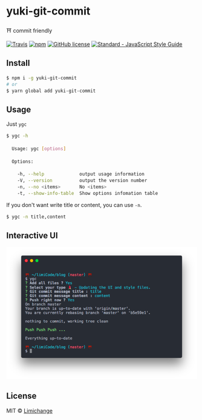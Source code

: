 # yuki-git-commit
⛩ commit friendly

[![Travis](https://img.shields.io/travis/limichange/yuki-git-commit.svg?style=flat-square)](https://travis-ci.org/limichange/yyuki-git-commit)
[![npm](https://img.shields.io/npm/v/yuki-git-commit.svg?style=flat-square)](https://github.com/limichange/yuki-git-commit)
[![GitHub license](https://img.shields.io/badge/license-MIT-blue.svg?style=flat-square)](https://raw.githubusercontent.com/limichange/yuki-git-commit/master/LICENSE)
[![Standard - JavaScript Style Guide](https://img.shields.io/badge/code%20style-standard-brightgreen.svg?style=flat-square)](http://standardjs.com/)

## Install
```bash
$ npm i -g yuki-git-commit
# or
$ yarn global add yuki-git-commit
```

## Usage

Just `ygc`

```bash
$ ygc -h

  Usage: ygc [options]

  Options:

    -h, --help             output usage information
    -V, --version          output the version number
    -n, --no <items>       No <items>
    -t, --show-info-table  Show options infomation table
```

If you don't want write title or content, you can use `-n`.
```bash
$ ygc -n title,content
```

## Interactive UI
<p align="center">
  <img src="//raw.githubusercontent.com/limichange/yuki-git-commit/master/ss.png" />
</p>

## License
MIT © [Limichange](https://github.com/limichange)
